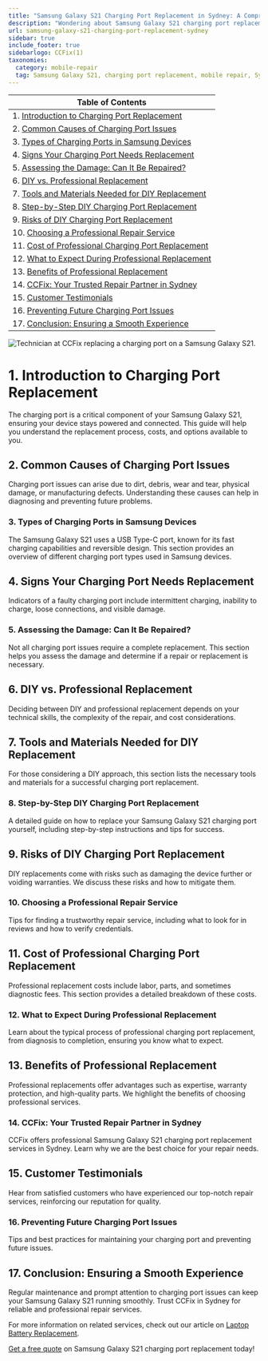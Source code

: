 ```yaml
---
title: "Samsung Galaxy S21 Charging Port Replacement in Sydney: A Comprehensive Guide by CCFix"
description: "Wondering about Samsung Galaxy S21 charging port replacement? Follow our detailed guide to understand the process, costs, and options available. Visit CCFix in Sydney for professional assistance or get a free quote online!"
url: samsung-galaxy-s21-charging-port-replacement-sydney
sidebar: true
include_footer: true
sidebarlogo: CCFix(1)
taxonomies:
  category: mobile-repair
  tag: Samsung Galaxy S21, charging port replacement, mobile repair, Sydney
---
```


| **Table of Contents**                                               |
|---------------------------------------------------------------------|
| 1. [Introduction to Charging Port Replacement](#1-introduction-to-charging-port-replacement) |
| 2. [Common Causes of Charging Port Issues](#2-common-causes-of-charging-port-issues) |
| 3. [Types of Charging Ports in Samsung Devices](#3-types-of-charging-ports-in-samsung-devices) |
| 4. [Signs Your Charging Port Needs Replacement](#4-signs-your-charging-port-needs-replacement) |
| 5. [Assessing the Damage: Can It Be Repaired?](#5-assessing-the-damage-can-it-be-repaired) |
| 6. [DIY vs. Professional Replacement](#6-diy-vs-professional-replacement) |
| 7. [Tools and Materials Needed for DIY Replacement](#7-tools-and-materials-needed-for-diy-replacement) |
| 8. [Step-by-Step DIY Charging Port Replacement](#8-step-by-step-diy-charging-port-replacement) |
| 9. [Risks of DIY Charging Port Replacement](#9-risks-of-diy-charging-port-replacement) |
| 10. [Choosing a Professional Repair Service](#10-choosing-a-professional-repair-service) |
| 11. [Cost of Professional Charging Port Replacement](#11-cost-of-professional-charging-port-replacement) |
| 12. [What to Expect During Professional Replacement](#12-what-to-expect-during-professional-replacement) |
| 13. [Benefits of Professional Replacement](#13-benefits-of-professional-replacement) |
| 14. [CCFix: Your Trusted Repair Partner in Sydney](#14-ccfix-your-trusted-repair-partner-in-sydney) |
| 15. [Customer Testimonials](#15-customer-testimonials) |
| 16. [Preventing Future Charging Port Issues](#16-preventing-future-charging-port-issues) |
| 17. [Conclusion: Ensuring a Smooth Experience](#17-conclusion-ensuring-a-smooth-experience) |

![Technician at CCFix replacing a charging port on a Samsung Galaxy S21.](/images/samsung-s21-charging.webp "CCFix technician replacing a charging port on a Samsung Galaxy S21, showcasing expert repair services in a professional environment.")

# **1. Introduction to Charging Port Replacement**
The charging port is a critical component of your Samsung Galaxy S21, ensuring your device stays powered and connected. This guide will help you understand the replacement process, costs, and options available to you.

## **2. Common Causes of Charging Port Issues**
Charging port issues can arise due to dirt, debris, wear and tear, physical damage, or manufacturing defects. Understanding these causes can help in diagnosing and preventing future problems.

### **3. Types of Charging Ports in Samsung Devices**
The Samsung Galaxy S21 uses a USB Type-C port, known for its fast charging capabilities and reversible design. This section provides an overview of different charging port types used in Samsung devices.

## **4. Signs Your Charging Port Needs Replacement**
Indicators of a faulty charging port include intermittent charging, inability to charge, loose connections, and visible damage.

### **5. Assessing the Damage: Can It Be Repaired?**
Not all charging port issues require a complete replacement. This section helps you assess the damage and determine if a repair or replacement is necessary.

## **6. DIY vs. Professional Replacement**
Deciding between DIY and professional replacement depends on your technical skills, the complexity of the repair, and cost considerations.

## **7. Tools and Materials Needed for DIY Replacement**
For those considering a DIY approach, this section lists the necessary tools and materials for a successful charging port replacement.

### **8. Step-by-Step DIY Charging Port Replacement**
A detailed guide on how to replace your Samsung Galaxy S21 charging port yourself, including step-by-step instructions and tips for success.

## **9. Risks of DIY Charging Port Replacement**
DIY replacements come with risks such as damaging the device further or voiding warranties. We discuss these risks and how to mitigate them.

### **10. Choosing a Professional Repair Service**
Tips for finding a trustworthy repair service, including what to look for in reviews and how to verify credentials.

## **11. Cost of Professional Charging Port Replacement**
Professional replacement costs include labor, parts, and sometimes diagnostic fees. This section provides a detailed breakdown of these costs.

### **12. What to Expect During Professional Replacement**
Learn about the typical process of professional charging port replacement, from diagnosis to completion, ensuring you know what to expect.

## **13. Benefits of Professional Replacement**
Professional replacements offer advantages such as expertise, warranty protection, and high-quality parts. We highlight the benefits of choosing professional services.

### **14. CCFix: Your Trusted Repair Partner in Sydney**
CCFix offers professional Samsung Galaxy S21 charging port replacement services in Sydney. Learn why we are the best choice for your repair needs.

## **15. Customer Testimonials**
Hear from satisfied customers who have experienced our top-notch repair services, reinforcing our reputation for quality.

### **16. Preventing Future Charging Port Issues**
Tips and best practices for maintaining your charging port and preventing future issues.

## **17. Conclusion: Ensuring a Smooth Experience**
Regular maintenance and prompt attention to charging port issues can keep your Samsung Galaxy S21 running smoothly. Trust CCFix in Sydney for reliable and professional repair services.

For more information on related services, check out our article on [Laptop Battery Replacement](https://ccfix.com.au/laptop-battery-replacement).

[Get a free quote](https://form.jotform.com/241402975332857) on Samsung Galaxy S21 charging port replacement today!
